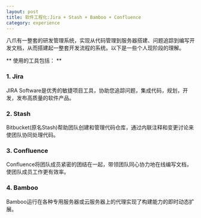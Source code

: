 ```yaml
---
layout: post
title: 软件工程化:Jira + Stash + Bamboo + Confluence
category: experience
---
```


八爪有一整套的研发管理系统，实现从代码管理到服务器搭建、问题追踪到编写开发文档，从而搭建起一整套开发流程的系统。以下是一些个人现阶段的理解。


** 使用的工具包括： **

### 1. Jira ###

JIRA Software是优秀的敏捷项目工具，协助您追踪问题，集成代码，规划，开发，发布高质量的软件产品。

### 2. Stash ###

Bitbucket(原名Stash)帮助团队创建和管理代码仓库，通过内联注释和变更讨论来使团队协同处理代码。

### 3. Confluence ###

Confluence将团队成员紧密的团结在一起，带领团队同心协力地在线编写文档，使团队成员工作更有效率。

### 4. Bamboo ###

Bamboo运行在各种专用服务器或云服务器上的代理实现了构建能力的即时动态扩展。
